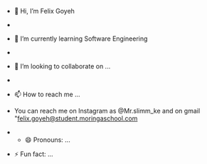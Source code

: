 - 👋 Hi, I’m Felix Goyeh
- 

- 🌱 I’m currently learning Software Engineering
- 
- 💞️ I’m looking to collaborate on ...
- 
- 📫 How to reach me ...
- You can reach me on Instagram as @Mr.slimm_ke and on gmail "felix.goyeh@student.moringaschool.com
- - 😄 Pronouns: ...
- ⚡ Fun fact: ...

<!---
felix112751/felix112751 is a ✨ special ✨ repository because its `README.md` (this file) appears on your GitHub profile.
You can click the Preview link to take a look at your changes.
--->
